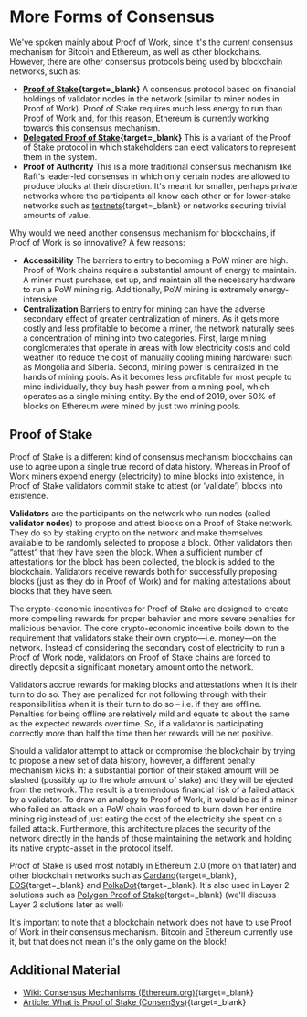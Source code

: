 # More Forms of Consensus

We've spoken mainly about Proof of Work, since it's the current consensus mechanism for Bitcoin and Ethereum, as well as other blockchains. However, there are other consensus protocols being used by blockchain networks, such as:

- **[Proof of Stake](https://ethereum.org/en/developers/docs/consensus-mechanisms/pos/){target=\_blank}** A consensus protocol based on financial holdings of validator nodes in the network (similar to miner nodes in Proof of Work). Proof of Stake requires much less energy to run than Proof of Work and, for this reason, Ethereum is currently working towards this consensus mechanism.
- **[Delegated Proof of Stake](https://www.gemini.com/cryptopedia/proof-of-stake-delegated-pos-dpos#section-delegated-proof-of-stake){target=\_blank}** This is a variant of the Proof of Stake protocol in which stakeholders can elect validators to represent them in the system.
- **Proof of Authority** This is a more traditional consensus mechanism like Raft's leader-led consensus in which only certain nodes are allowed to produce blocks at their discretion. It's meant for smaller, perhaps private networks where the participants all know each other or for lower-stake networks such as [testnets](https://en.wikipedia.org/wiki/Testnet){target=\_blank} or networks securing trivial amounts of value.

Why would we need another consensus mechanism for blockchains, if Proof of Work is so innovative? A few reasons:

- **Accessibility** The barriers to entry to becoming a PoW miner are high. Proof of Work chains require a substantial amount of energy to maintain. A miner must purchase, set up, and maintain all the necessary hardware to run a PoW mining rig. Additionally, PoW mining is extremely energy-intensive.
- **Centralization** Barriers to entry for mining can have the adverse secondary effect of greater centralization of miners. As it gets more costly and less profitable to become a miner, the network naturally sees a concentration of mining into two categories. First, large mining conglomerates that operate in areas with low electricity costs and cold weather (to reduce the cost of manually cooling mining hardware) such as Mongolia and Siberia. Second, mining power is centralized in the hands of mining pools. As it becomes less profitable for most people to mine individually, they buy hash power from a mining pool, which operates as a single mining entity. By the end of 2019, over 50% of blocks on Ethereum were mined by just two mining pools.

## Proof of Stake

Proof of Stake is a different kind of consensus mechanism blockchains can use to agree upon a single true record of data history. Whereas in Proof of Work miners expend energy (electricity) to mine blocks into existence, in Proof of Stake validators commit stake to attest (or ‘validate’) blocks into existence.

**Validators** are the participants on the network who run nodes (called **validator nodes**) to propose and attest blocks on a Proof of Stake network. They do so by staking crypto on the network and make themselves available to be randomly selected to propose a block. Other validators then “attest” that they have seen the block. When a sufficient number of attestations for the block has been collected, the block is added to the blockchain. Validators receive rewards both for successfully proposing blocks (just as they do in Proof of Work) and for making attestations about blocks that they have seen.

The crypto-economic incentives for Proof of Stake are designed to create more compelling rewards for proper behavior and more severe penalties for malicious behavior. The core crypto-economic incentive boils down to the requirement that validators stake their own crypto––i.e. money––on the network. Instead of considering the secondary cost of electricity to run a Proof of Work node, validators on Proof of Stake chains are forced to directly deposit a significant monetary amount onto the network.

Validators accrue rewards for making blocks and attestations when it is their turn to do so. They are penalized for not following through with their responsibilities when it is their turn to do so – i.e. if they are offline. Penalties for being offline are relatively mild and equate to about the same as the expected rewards over time. So, if a validator is participating correctly more than half the time then her rewards will be net positive.

Should a validator attempt to attack or compromise the blockchain by trying to propose a new set of data history, however, a different penalty mechanism kicks in: a substantial portion of their staked amount will be slashed (possibly up to the whole amount of stake) and they will be ejected from the network. The result is a tremendous financial risk of a failed attack by a validator. To draw an analogy to Proof of Work, it would be as if a miner who failed an attack on a PoW chain was forced to burn down her entire mining rig instead of just eating the cost of the electricity she spent on a failed attack. Furthermore, this architecture places the security of the network directly in the hands of those maintaining the network and holding its native crypto-asset in the protocol itself.

Proof of Stake is used most notably in Ethereum 2.0 (more on that later) and other blockchain networks such as [Cardano](https://www.gemini.com/cryptopedia/cardano-ada-staking-blockchain){target=\_blank}, [EOS](https://www.gemini.com/cryptopedia/eos-crypto-enterprise-blockchain-eosio){target=\_blank} and [PolkaDot](https://www.gemini.com/cryptopedia/polkadot-crypto-dot-coin){target=\_blank}. It's also used in Layer 2 solutions such as [Polygon Proof of Stake](https://consensys.net/blog/blockchain-explained/analyzing-polygons-proof-of-stake-network/){target=\_blank} (we'll discuss Layer 2 solutions later as well)

It's important to note that a blockchain network does not have to use Proof of Work in their consensus mechanism. Bitcoin and Ethereum currently use it, but that does not mean it's the only game on the block!

## Additional Material

- [Wiki: Consensus Mechanisms (Ethereum.org)](https://ethereum.org/en/developers/docs/consensus-mechanisms/){target=\_blank}
- [Article: What is Proof of Stake (ConsenSys)](https://consensys.net/blog/blockchain-explained/what-is-proof-of-stake/){target=\_blank}

